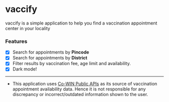 # vaccify

vaccify is a simple application to help you find a vaccination appointment center in your locality

### Features

- [x] Search for appointments by **Pincode**
- [x] Search for appointments by **District**
- [x] Filter results by vaccination fee, age limit and availability.
- [x] Dark mode!

---

- This application uses [Co-WIN Public APIs](https://apisetu.gov.in/public/api/cowin) as its source of vaccination appointment availability data. Hence it is not responsible for any discrepancy or incorrect/outdated information shown to the user.
